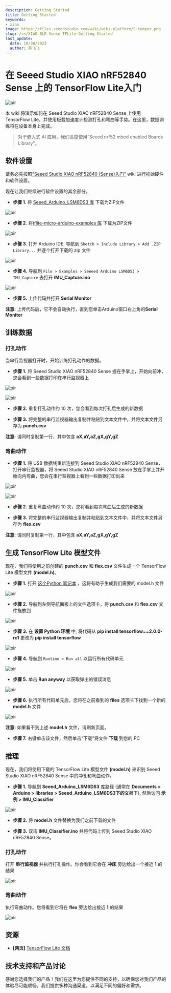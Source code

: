 ```yaml
---
description: Getting Started
title: Getting Started
keywords:
- xiao
image: https://files.seeedstudio.com/wiki/wiki-platform/S-tempor.png
slug: /cn/XIAO-BLE-Sense-TFLite-Getting-Started
last_update:
  date: 10/30/2023
  author: 吴飞飞
---
```


# 在 Seeed Studio XIAO nRF52840 Sense 上的 TensorFlow Lite入门

<p style={{textAlign: 'center'}}><img src="https://files.seeedstudio.com/wiki/XIAO-BLE/TFLite-thumb.jpg" alt="pir" width={1000} height="auto" /></p>


本 wiki 将演示如何在 Seeed Studio XIAO nRF52840 Sense 上使用 TensorFlow Lite，并使用板载加速度计检测打孔和弯曲等手势。在这里，数据训练将在设备本身上完成。

> 对于嵌入式 AI 应用，我们高度使用“Seeed nrf52 mbed enabled Boards Library”。

## 软件设置

请务必先按照["Seeed Studio XIAO nRF52840 (Sense)入门"](https://wiki.seeedstudio.com/XIAO-BLE-Sense-Getting-Started) wiki 进行初始硬件和软件设置。

现在让我们继续进行软件设置的其余部分。

- **步骤 1**. 将 [Seeed_Arduino_LSM6DS3 库](https://github.com/Seeed-Studio/Seeed_Arduino_LSM6DS3) 下载为ZIP文件

<p style={{textAlign: 'center'}}><img src="https://files.seeedstudio.com/wiki/XIAO-BLE/LSM6DS3-github-zip.png" alt="pir" width={1000} height="auto" /></p>


- **步骤 2**. 将[tflite-micro-arduino-examples 库](https://github.com/lakshanthad/tflite-micro-arduino-examples) 下载为ZIP文件

<p style={{textAlign: 'center'}}><img src="https://files.seeedstudio.com/wiki/XIAO-BLE/tflite-micro-github.png" alt="pir" width={1000} height="auto" /></p>


- **步骤 3**. 打开 Arduino IDE, 导航到 `Sketch > Include Library > Add .ZIP Library...` 并逐个打开下载的 zip 文件

<p style={{textAlign: 'center'}}><img src="https://files.seeedstudio.com/wiki/XIAO-BLE/add-zip.png" alt="pir" width={600} height="auto" /></p>


- **步骤 4.** 导航到 `File > Examples > Seeeed Arduino LSM6DS3 > IMU_Capture` 去打开 **IMU_Capture.ino**

<p style={{textAlign: 'center'}}><img src="https://files.seeedstudio.com/wiki/XIAO-BLE/select-IMUCapture-2.png" alt="pir" width={500} height="auto" /></p>


- **步骤 5.** 上传代码并打开 **Serial Monitor**

**注意:** 上传代码后，它不会自动执行，直到您单击Arduino窗口右上角的**Serial Monitor** 

## 训练数据

### 打孔动作

当串行监视器打开时，开始训练打孔动作的数据。

- **步骤 1.** 将 Seeed Studio XIAO nRF52840 Sense 握在手掌上，开始向前冲，您会看到一些数据打印在串行监视器上

<p style={{textAlign: 'center'}}><img src="https://files.seeedstudio.com/wiki/XIAO-BLE/train-punch.gif" alt="pir" width={1000} height="auto" /></p>


<p style={{textAlign: 'center'}}><img src="https://files.seeedstudio.com/wiki/XIAO-BLE/punch-serial.png" alt="pir" width={1000} height="auto" /></p>


- **步骤 2.** 重复打孔动作约 10 次，您会看到每次打孔后生成的新数据

- **步骤 3.** 将完整的串行监视器输出复制并粘贴到文本文件中，并将文本文件另存为 **punch.csv**

**注意:** 请同时复制第一行，其中包含 **aX,aY,aZ,gX,gY,gZ**

### 弯曲动作

- **步骤 1.** 将 USB 数据线重新连接到 Seeed Studio XIAO nRF52840 Sense，打开串行监视器，将 Seeed Studio XIAO nRF52840 Sense 放在手掌上并开始向内弯曲，您会在串行监视器上看到一些数据打印出来

<p style={{textAlign: 'center'}}><img src="https://files.seeedstudio.com/wiki/XIAO-BLE/train-flex.gif" alt="pir" width={1000} height="auto" /></p>


<p style={{textAlign: 'center'}}><img src="https://files.seeedstudio.com/wiki/XIAO-BLE/flex-serial.png" alt="pir" width={1000} height="auto" /></p>


- **步骤 2.** 重复弯曲动作约 10 次，您将看到每次弯曲后生成的新数据

- **步骤 3.** 将完整的串行监视器输出复制并粘贴到文本文件中，并将文本文件另存为 **flex.csv**

**注意:** 请同时复制第一行，其中包含 **aX,aY,aZ,gX,gY,gZ**

## 生成 TensorFlow Lite 模型文件 

现在，我们将使用之前创建的 **punch.csv** 和 **flex.csv** 文件生成一个 TensorFlow Lite 模型文件 **(model.h)**。
- **步骤 1.** 打开 [这个Python 笔记本](https://colab.research.google.com/github/arduino/ArduinoTensorFlowLiteTutorials/blob/master/GestureToEmoji/arduino_tinyml_workshop.ipynb) ，这将有助于生成我们需要的 model.h 文件

<p style={{textAlign: 'center'}}><img src="https://files.seeedstudio.com/wiki/XIAO-BLE/TF-notebook-1.png" alt="pir" width={7500} height="auto" /></p>


- **步骤 2.** 导航到左侧导航面板上的文件选项卡，将 **punch.csv** 和 **flex.csv** 文件拖放到

<p style={{textAlign: 'center'}}><img src="https://files.seeedstudio.com/wiki/XIAO-BLE/drop-punch-flex.png" alt="pir" width={350} height="auto" /></p>


- **步骤 3.** 在 **设置 Python 环境** 中, 将代码从 **pip install tensorflow==2.0.0-rc1** 更改为 **pip install tensorflow** 

<p style={{textAlign: 'center'}}><img src="https://files.seeedstudio.com/wiki/XIAO-BLE/tensorflow-install.png" alt="pir" width={550} height="auto" /></p>


- **步骤 4.** 导航到 `Runtime > Run all` 以运行所有代码单元

<p style={{textAlign: 'center'}}><img src="https://files.seeedstudio.com/wiki/XIAO-BLE/run-all.png" alt="pir" width={450} height="auto" /></p>


- **步骤 5.** 单击 **Run anyway** 以获取弹出的错误消息
  
<p style={{textAlign: 'center'}}><img src="https://files.seeedstudio.com/wiki/XIAO-BLE/run-anyway.png" alt="pir" width={600} height="auto" /></p>


- **步骤 6.** 执行所有代码单元后，您将在之前看到的 **files** 选项卡下找到一个新的 **model.h** 文件

<p style={{textAlign: 'center'}}><img src="https://files.seeedstudio.com/wiki/XIAO-BLE/model.h.png" alt="pir" width={350} height="auto" /></p>


**注意:** 如果看不到上述 **model.h** 文件，请刷新页面。

- **步骤 7.** 右键单击该文件，然后单击“下载”将文件 **下载** 到您的 PC

## 推理

现在，我们将使用下载的 TensorFlow Lite 模型文件  **(model.h)** 来识别 Seeed Studio XIAO nRF52840 Sense 中的冲孔和弯曲动作。

- **步骤 1.** 导航到 **Seeed_Arduino_LSM6DS3** 库路径 (通常在 **Documents > Arduino > libraries > Seeed_Arduino_LSM6DS3下的文档**下), 然后访问 **示例 > IMU_Classifier**

<p style={{textAlign: 'center'}}><img src="https://files.seeedstudio.com/wiki/XIAO-BLE/file-explorer-imu.png" alt="pir" width={650} height="auto" /></p>


- **步骤 2.** 将 **model.h** 文件替换为我们之前下载的文件

- **步骤 3.** 双击 **IMU_Classifier.ino** 并将代码上传到 Seeed Studio XIAO nRF52840 Sense。

### 打孔动作

打开 **串行监视器** 并执行打孔操作。你会看到它会在 **冲床** 旁边给出一个接近 **1** 的结果

<p style={{textAlign: 'center'}}><img src="https://files.seeedstudio.com/wiki/XIAO-BLE/punch-result.png" alt="pir" width={300} height="auto" /></p>


### 弯曲动作

执行弯曲动作。您将看到它将在 **flex** 旁边给出接近 **1** 的结果

<p style={{textAlign: 'center'}}><img src="https://files.seeedstudio.com/wiki/XIAO-BLE/flex-result.png" alt="pir" width={300} height="auto" /></p>


## 资源

- **[网页]** [TensorFlow Lite 文档](https://www.tensorflow.org/lite/guide)

## 技术支持和产品讨论

感谢您选择我们的产品！我们在这里为您提供不同的支持，以确保您对我们产品的体验尽可能顺畅。我们提供多种沟通渠道，以满足不同的偏好和需求。

<div class="button_tech_support_container">
<a href="https://forum.seeedstudio.com/" class="button_forum"></a> 
<a href="https://www.seeedstudio.com/contacts" class="button_email"></a>
</div>

<div class="button_tech_support_container">
<a href="https://discord.gg/eWkprNDMU7" class="button_discord"></a> 
<a href="https://github.com/Seeed-Studio/wiki-documents/discussions/69" class="button_discussion"></a>
</div>
